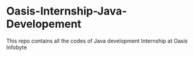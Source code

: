 # Oasis-Internship-Java-Developement
This repo contains all the codes of Java development Internship at Oasis Infobyte
